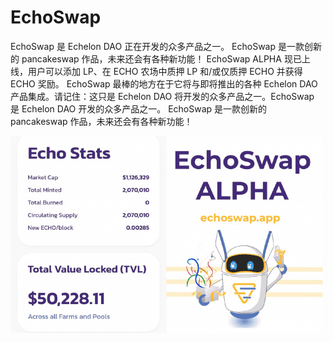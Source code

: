 # EchoSwap

EchoSwap 是 Echelon DAO 正在开发的众多产品之一。 EchoSwap 是一款创新的 pancakeswap 作品，未来还会有各种新功能！ EchoSwap ALPHA 现已上线，用户可以添加 LP、在 ECHO 农场中质押 LP 和/或仅质押 ECHO 并获得 ECHO 奖励。
EchoSwap 最棒的地方在于它将与即将推出的各种 Echelon DAO 产品集成。请记住：这只是 Echelon DAO 将开发的众多产品之一。EchoSwap 是 Echelon DAO 开发的众多产品之一。 EchoSwap 是一款创新的 pancakeswap 作品，未来还会有各种新功能！

![echoswap-dapp-defi-bsc-image2-500x315_c7154b98f12f2dbd19590912f80ee693](echoswap-dapp-defi-bsc-image2-500x315_c7154b98f12f2dbd19590912f80ee693.png)
